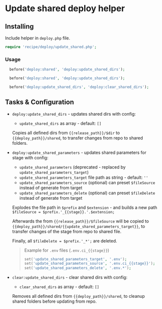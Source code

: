 # Update shared deploy helper

## Installing

Include helper in `deploy.php` file.

```php
require 'recipe/deploy/update_shared.php';
```

### Usage

```php
  before('deploy:shared', 'deploy:update_shared_dirs');
```

```php
  before('deploy:shared', 'deploy:update_shared_dirs');
```

```php
  before('deploy:update_shared_dirs', 'deploy:clear_shared_dirs');
```

## Tasks & Configuration

* `deploy:update_shared_dirs` - updates shared dirs with config:
   * `update_shared_dirs` as array - default: `[]`

  Copies all defined dirs from `{{release_path}}/$dir` to `{{deploy_path}}/shared`, to transfer changes from repo to shared folders.

* `deploy:update_shared_parameters` - updates shared parameters for stage with config:

   * `update_shared_parameters` (deprecated - replaced by `update_shared_parameters_target`)
   * `update_shared_parameters_target` file path as string - default: `''`
   * `update_shared_parameters_source` (optional) can preset `$fileSource` instead of generate from target
   * `update_shared_parameters_delete` (optional) can preset `$fileDelete` instead of generate from target

  Explodes the file path in `$prefix` and `$extension` - and builds a new path `$fileSource = $prefix.'_{{stage}}.'.$extension;`

  Afterwards the from `{{release_path}}/$fileSource` will be copied to `{{deploy_path}}/shared/{{update_shared_parameters_target}}`, to transfer changes of the stage from repo to shared file.

  Finally, all `$fileDelete = $prefix.'_*';` are deleted.

  >  Example for `.env` files (`.env.ci_{{stage}}`)
  >  ```php
  >  set('update_shared_parameters_target', '.env');
  >  set('update_shared_parameters_source', '.env.ci_{{stage}}');
  >  set('update_shared_parameters_delete', '.env.*');
  >  ```

* `clear:update_shared_dirs` - clear shared dirs with config:
  * `clear_shared_dirs` as array - default: `[]`

  Removes all defined dirs from `{{deploy_path}}/shared`, to cleanup shared folders before updating from repo.
